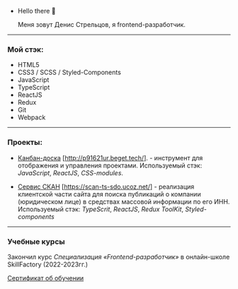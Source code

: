 - Hello there 👋

  Меня зовут Денис Стрельцов, я frontend-разработчик.

------

### Мой стэк:

  
  - HTML5
  - CSS3 / SCSS / Styled-Components
  - JavaScript
  - TypeScript
  - ReactJS
  - Redux
  - Git
  - Webpack

------

### Проeкты:

  - [Канбан-доска](https://github.com/streltsov-do/SF_KanbanBoard) [http://p91621ur.beget.tech/]. - инструмент для отображения и управления проектами. Используемый стэк: *JavaScript*, *ReactJS*, *CSS-modules*.

  - [Сервис СКАН]( https://github.com/streltsov-do/SF_final_SCAN/tree/master_ts) [https://scan-ts-sdo.ucoz.net/] - реализация клиентской части сайта для поиска публикаций о компании (юридическом лице) в средствах массовой информации по его ИНН. Используемый стэк: *TypeScrit*, *ReactJS*, *Redux ToolKit*, *Styled-components*

------

### Учебные курсы

    
  Закончил курс *Специализация «Frontend-разработчик»* в онлайн-школе SkillFactory (2022-2023гг.)

[Сертификат об обучении](https://github.com/streltsov-do/streltsov-do/blob/main/Streltsov_Denis_SF_certificate.pdf)

